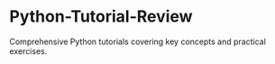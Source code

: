 # Python-Tutorial-Review
Comprehensive Python tutorials covering key concepts and practical exercises.
